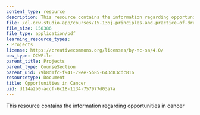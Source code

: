 ```yaml
---
content_type: resource
description: This resource contains the information regarding opportunities in cancer
file: /ol-ocw-studio-app/courses/15-136j-principles-and-practice-of-drug-development-fall-2013/d114a2b0accf6c181134757977d03a7a_MIT15_136JF13_Opp_Cancer.pdf
file_size: 158386
file_type: application/pdf
learning_resource_types:
- Projects
license: https://creativecommons.org/licenses/by-nc-sa/4.0/
ocw_type: OCWFile
parent_title: Projects
parent_type: CourseSection
parent_uid: 79b8d1fc-f941-79ee-5b85-643d83cdc816
resourcetype: Document
title: Opportunities in Cancer
uid: d114a2b0-accf-6c18-1134-757977d03a7a
---
```

This resource contains the information regarding opportunities in cancer